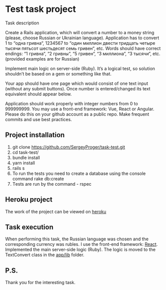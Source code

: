 # Test task project
Task description





Create a Rails application, which will convert a number to a money string (please, choose Russian or Ukrainian language). 
Application has to convert 1 to “одна гривна“, 1234567 to “один миллион двести тридцать четыре тысячи пятьсот шестьдесят семь гривен“, 
etc. Words should have correct endings: “1 гривна“, “2 гривны“, “5 гривен“, “3 миллиона“, “3 тысячи“, etc. (provided examples are for Russian)



Implement main logic on server-side (Ruby). It’s a logical test, so solution shouldn’t be based on a gem or something like that.




Your app should have one page which would consist of one text input (without any submit buttons).
 Once number is entered/changed its text equivalent should appear below.

Application should work properly with integer numbers from 0 to 999999999.
You may use a front-end framework: Vue, React or Angular.
Please do this on your github account as a public repo. Make frequent commits and use best practices. 

## Project installation

1) git clone https://github.com/SergeyProger/task-test.git
2) cd task-test/
3) bundle install
4) yarn install
5) rails s
6) To run the tests you need to create a database using the console command rake db:create
7) Тests are run by the command - rspec

## Heroku project
The work of the project can be viewed on [heroku](https://convert-ru.herokuapp.com)


## Task execution
 When performing this task, the Russian language was chosen and the corresponding currency was rubles.
I use the front-end framework: [React](https://github.com/reactjs/react-rails).
Implemented the main server-side logic (Ruby). The logic is moved to the TextConvert class in the [app/lib](https://github.com/SergeyProger/task-test/blob/master/app/lib/text_convert.rb) folder.

## P.S.
 Thank you for the interesting task.



